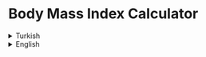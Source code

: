# Body Mass Index Calculator
<details><summary>Turkish</summary>
<p>
<h1>Java 101 - Temel Kavramlar ve Değişkenler - Vücut Kitle İndeksi Hesaplama </h1>
 
 Kullanıcıdan boy ve kilo değerlerini alıp bir değişkene atayın. Aşağıdaki formüle göre kullanıcının "Vücut Kitle İndeks" değerini hesaplayıp ekrana yazdırın.

## Formül

- `Kilo(kg) / (Boy(m) * Boy(m))` 

## Örnek Çıktı

    - Lütfen boyunuzu (metre cinsinde) giriniz : `1,72`
    - Lütfen kilonuzu giriniz : `105`
    - Vücut Kitle İndeksiniz : `35.49215792320173`
   
</p>

</details>

<details><summary>English</summary>
<p>
<h1>Java 101 - Basic Concepts and Variables - Body Mass Index Calculator </h1>
 
 Get the height and weight values from the user and assign them to a variable. Calculate the user's "Body Mass Index" according to the formula below and print it on the screen.

## Formula

- `Weight(kg) / (Height(m) * Height(m))` 

## Sample Output

    - Please enter your height (in meters): `1,72`
    - Please enter your weight: `105`
    - Your Body Mass Index: `35.49215792320173`
   
</p>

</details>
